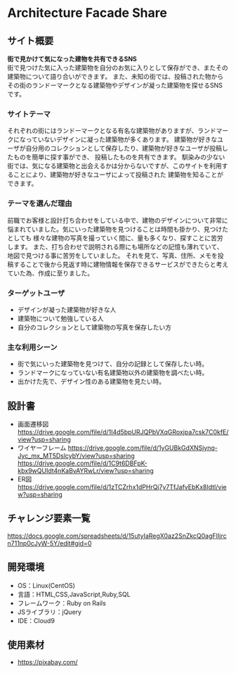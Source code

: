 # Architecture Facade Share

## サイト概要
  
**街で見かけて気になった建物を共有できるSNS**  
街で見つけた気に入った建築物を自分のお気に入りとして保存ができ、またその建築物について語り合いができます。
また、未知の街では、投稿された物からその街のランドーマークとなる建築物やデザインが凝った建築物を探せるSNSです。

### サイトテーマ
それぞれの街にはランドーマークとなる有名な建築物がありますが、ランドマークになっていないデザインに凝った建築物が多くあります。
建築物が好きなユーザが自分用のコレクションとして保存したり、建築物が好きなユーザが投稿したものを簡単に探す事ができ、
投稿したものを共有できます。
馴染みの少ない街では、気になる建築物と出会えるかは分からないですが、このサイトを利用することにより、建築物が好きなユーザによって投稿された
建築物を知ることができます。


### テーマを選んだ理由
前職でお客様と設計打ち合わせをしている中で、建物のデザインについて非常に悩まれていました。気にいった建築物を見つけることは時間も掛かり、見つけたとしても
様々な建物の写真を撮っていく間に、量も多くなり、探すことに苦労します。
また、打ち合わせで説明される際にも場所などの記憶も薄れていて、地図で見つける事に苦労をしていました。
それを見て、写真、住所、メモを投稿することで後から見返す時に建物情報を保存できるサービスができたらと考えていた為、作成に至りました。

### ターゲットユーザ
* デザインが凝った建築物が好きな人
* 建築物について勉強している人
* 自分のコレクションとして建築物の写真を保存したい方

### 主な利用シーン
* 街で気にいった建築物を見つけて、自分の記録として保存したい時。
* ランドマークになっていない有名建築物以外の建築物を調べたい時。
* 出かけた先で、デザイン性のある建築物を見たい時。


## 設計書
* 画面遷移図
https://drive.google.com/file/d/1I4d5bpURJQPbVXqGRoxjpa7csk7C0kfE/view?usp=sharing
* ワイヤーフレーム
https://drive.google.com/file/d/1yGUBkGdXNSjynq-Jyc_mx_MT5DslcybY/view?usp=sharing
https://drive.google.com/file/d/1C9t6DBFpK-kbx9wQUIdt4nKaBvAYRwLr/view?usp=sharing
* ER図
https://drive.google.com/file/d/1zTCZrhx1dPHrQj7y7TfJafvEbKx8Idtl/view?usp=sharing


## チャレンジ要素一覧
https://docs.google.com/spreadsheets/d/15utyIaRegX0az2SnZkcQ0agFIIjrcn711np0cJyW-5Y/edit#gid=0

## 開発環境
- OS：Linux(CentOS)
- 言語：HTML,CSS,JavaScript,Ruby,SQL
- フレームワーク：Ruby on Rails
- JSライブラリ：jQuery
- IDE：Cloud9

## 使用素材
- https://pixabay.com/
